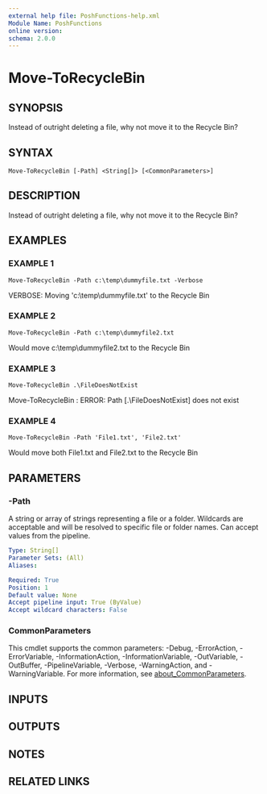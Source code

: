 ```yaml
---
external help file: PoshFunctions-help.xml
Module Name: PoshFunctions
online version:
schema: 2.0.0
---
```


# Move-ToRecycleBin

## SYNOPSIS
Instead of outright deleting a file, why not move it to the Recycle Bin?

## SYNTAX

```
Move-ToRecycleBin [-Path] <String[]> [<CommonParameters>]
```

## DESCRIPTION
Instead of outright deleting a file, why not move it to the Recycle Bin?

## EXAMPLES

### EXAMPLE 1
```
Move-ToRecycleBin -Path c:\temp\dummyfile.txt -Verbose
```

VERBOSE: Moving 'c:\temp\dummyfile.txt' to the Recycle Bin

### EXAMPLE 2
```
Move-ToRecycleBin -Path c:\temp\dummyfile2.txt
```

Would move c:\temp\dummyfile2.txt to the Recycle Bin

### EXAMPLE 3
```
Move-ToRecycleBin .\FileDoesNotExist
```

Move-ToRecycleBin : ERROR: Path \[.\FileDoesNotExist\] does not exist

### EXAMPLE 4
```
Move-ToRecycleBin -Path 'File1.txt', 'File2.txt'
```

Would move both File1.txt and File2.txt to the Recycle Bin

## PARAMETERS

### -Path
A string or array of strings representing a file or a folder.
Wildcards are
acceptable and will be resolved to specific file or folder names.
Can accept
values from the pipeline.

```yaml
Type: String[]
Parameter Sets: (All)
Aliases:

Required: True
Position: 1
Default value: None
Accept pipeline input: True (ByValue)
Accept wildcard characters: False
```

### CommonParameters
This cmdlet supports the common parameters: -Debug, -ErrorAction, -ErrorVariable, -InformationAction, -InformationVariable, -OutVariable, -OutBuffer, -PipelineVariable, -Verbose, -WarningAction, and -WarningVariable. For more information, see [about_CommonParameters](http://go.microsoft.com/fwlink/?LinkID=113216).

## INPUTS

## OUTPUTS

## NOTES

## RELATED LINKS
